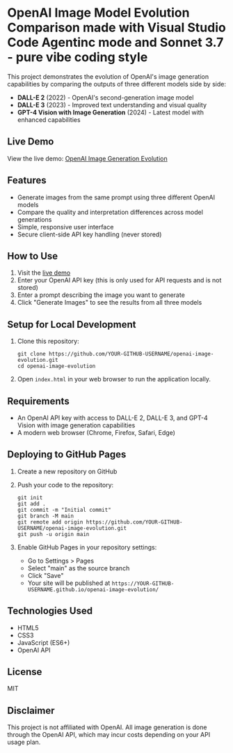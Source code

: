 # OpenAI Image Model Evolution Comparison made with Visual Studio Code Agentinc mode and Sonnet 3.7 - pure vibe coding style

This project demonstrates the evolution of OpenAI's image generation capabilities by comparing the outputs of three different models side by side:
- **DALL-E 2** (2022) - OpenAI's second-generation image model
- **DALL-E 3** (2023) - Improved text understanding and visual quality
- **GPT-4 Vision with Image Generation** (2024) - Latest model with enhanced capabilities

## Live Demo

View the live demo: [OpenAI Image Generation Evolution](https://wonderwhy-er.github.io/openai-image-evolution/)

## Features

- Generate images from the same prompt using three different OpenAI models
- Compare the quality and interpretation differences across model generations
- Simple, responsive user interface
- Secure client-side API key handling (never stored)

## How to Use

1. Visit the [live demo](https://YOUR-GITHUB-USERNAME.github.io/openai-image-evolution/)
2. Enter your OpenAI API key (this is only used for API requests and is not stored)
3. Enter a prompt describing the image you want to generate
4. Click "Generate Images" to see the results from all three models

## Setup for Local Development

1. Clone this repository:
   ```
   git clone https://github.com/YOUR-GITHUB-USERNAME/openai-image-evolution.git
   cd openai-image-evolution
   ```

2. Open `index.html` in your web browser to run the application locally.

## Requirements

- An OpenAI API key with access to DALL-E 2, DALL-E 3, and GPT-4 Vision with image generation capabilities
- A modern web browser (Chrome, Firefox, Safari, Edge)

## Deploying to GitHub Pages

1. Create a new repository on GitHub
2. Push your code to the repository:
   ```
   git init
   git add .
   git commit -m "Initial commit"
   git branch -M main
   git remote add origin https://github.com/YOUR-GITHUB-USERNAME/openai-image-evolution.git
   git push -u origin main
   ```

3. Enable GitHub Pages in your repository settings:
   - Go to Settings > Pages
   - Select "main" as the source branch
   - Click "Save"
   - Your site will be published at `https://YOUR-GITHUB-USERNAME.github.io/openai-image-evolution/`

## Technologies Used

- HTML5
- CSS3
- JavaScript (ES6+)
- OpenAI API

## License

MIT

## Disclaimer

This project is not affiliated with OpenAI. All image generation is done through the OpenAI API, which may incur costs depending on your API usage plan.

